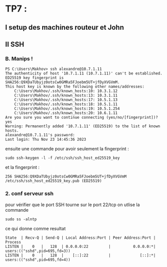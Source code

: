 # TP7 : 

## I setup des machines routeur et John 

## II SSH 

### B. Manips ! 

```
PS C:\Users\Makhov> ssh alexandre@10.7.1.11
The authenticity of host '10.7.1.11 (10.7.1.11)' can't be established.
ED25519 key fingerprint is SHA256:Q9XDaTUbyjz0otsCw0GMRa5FJoebm5UT+jfDyXVGVmM.
This host key is known by the following other names/addresses:
    C:\Users\Makhov/.ssh/known_hosts:10: 10.3.1.12
    C:\Users\Makhov/.ssh/known_hosts:13: 10.3.1.11
    C:\Users\Makhov/.ssh/known_hosts:17: 10.5.1.13
    C:\Users\Makhov/.ssh/known_hosts:18: 10.5.1.11
    C:\Users\Makhov/.ssh/known_hosts:19: 10.5.1.254
    C:\Users\Makhov/.ssh/known_hosts:20: 10.6.1.11
Are you sure you want to continue connecting (yes/no/[fingerprint])? yes
Warning: Permanently added '10.7.1.11' (ED25519) to the list of known hosts.
alexandre@10.7.1.11's password:
Last login: Thu Nov 23 14:45:36 2023
```
ensuite une commande pour avoir seulement la fingerprint :
```
sudo ssh-keygen -l -f /etc/ssh/ssh_host_ed25519_key
```
et la fingerprint :
```
256 SHA256:Q9XDaTUbyjz0otsCw0GMRa5FJoebm5UT+jfDyXVGVmM /etc/ssh/ssh_host_ed25519_key.pub (ED25519)
```

### 2. conf serveur ssh 

pour vérifier que le port SSH tourne sur le port 22/tcp 
on utlise la commande 

```
sudo ss -alntp
```

ce qui donne comme resultat

```
State  | Recv-Q | Send-Q | Local Address:Port | Peer Address:Port | Process
LISTEN |    0   |   128  | 0.0.0.0:22         |          0.0.0.0:*| users:(("sshd",pid=695,fd=3))
LISTEN |    0   |   128  |    [::]:22         |             [::]:*| users:(("sshd",pid=695,fd=4))
```

